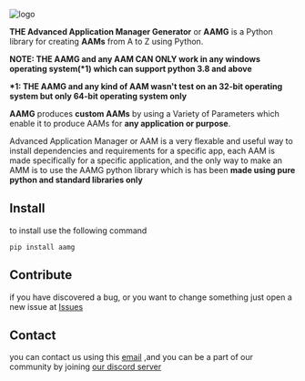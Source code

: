 ![logo](https://private-user-images.githubusercontent.com/143928932/407652250-ce9a1b5b-4c86-40dc-bb95-48ba4ae895f3.png?jwt=eyJhbGciOiJIUzI1NiIsInR5cCI6IkpXVCJ9.eyJpc3MiOiJnaXRodWIuY29tIiwiYXVkIjoicmF3LmdpdGh1YnVzZXJjb250ZW50LmNvbSIsImtleSI6ImtleTUiLCJleHAiOjE3MzgxMzg4MDUsIm5iZiI6MTczODEzODUwNSwicGF0aCI6Ii8xNDM5Mjg5MzIvNDA3NjUyMjUwLWNlOWExYjViLTRjODYtNDBkYy1iYjk1LTQ4YmE0YWU4OTVmMy5wbmc_WC1BbXotQWxnb3JpdGhtPUFXUzQtSE1BQy1TSEEyNTYmWC1BbXotQ3JlZGVudGlhbD1BS0lBVkNPRFlMU0E1M1BRSzRaQSUyRjIwMjUwMTI5JTJGdXMtZWFzdC0xJTJGczMlMkZhd3M0X3JlcXVlc3QmWC1BbXotRGF0ZT0yMDI1MDEyOVQwODE1MDVaJlgtQW16LUV4cGlyZXM9MzAwJlgtQW16LVNpZ25hdHVyZT0wODI1NjZhZGEwMjQ4YTM5MWNjMGRjOTE2ZTg4NzIxZDI1MzczYTU2MjQ2NmY2OTQyOGU4OTcxMmVjNjhmMmVhJlgtQW16LVNpZ25lZEhlYWRlcnM9aG9zdCJ9.IZJDvgGauzCFZ5GAqT8sxElcJUypyxSqm0amfLJjoM4)

**THE Advanced Application Manager Generator**  or **AAMG** is a Python library for creating **AAMs** from A to Z using Python.

**NOTE: THE AAMG and any AAM CAN ONLY work in any windows operating system(\*1) which can support python 3.8 and above**

**\*1: THE AAMG and any kind of AAM wasn't test on an 32-bit operating system but only 64-bit operating system only**

**AAMG** produces **custom AAMs** by using a Variety of Parameters which enable it
to produce AAMs for **any application or purpose**.

Advanced Application Manager or AAM is a very flexable and useful way to install dependencies and requirements for a specific app,
each AAM is made specifically for a specific application, and the only way to make an AMM is to use the AAMG python library
which is has been **made using pure python and standard libraries only**

## Install

to install use the following command

<code>pip install aamg</code>

## Contribute

if you have discovered a bug, or you want to change something just open a new issue
at [Issues](https://github.com/WeDu-official/AAMG/issues)

## Contact

you can contact us using this [email](mailto:fplu.the.founder@gmail.com)
,and you can be a part of our community by joining [our discord server](https://discord.gg/mnduzx6yUg)